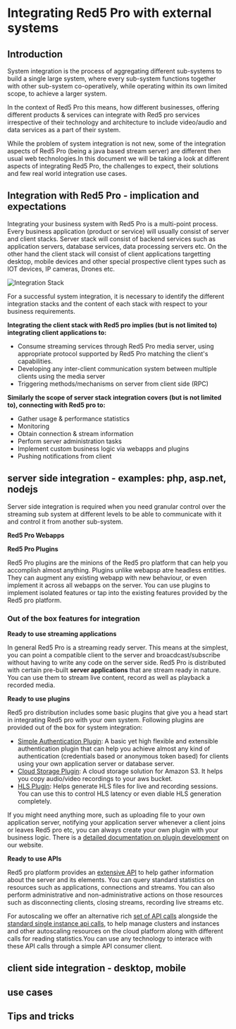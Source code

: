 # Integrating Red5 Pro with external systems

## Introduction

System integration is the process of aggregating different sub-systems to build a single large system, where every sub-system functions together with other sub-system co-operatively, while operating within its own limited scope, to achieve a larger system.

In the context of Red5 Pro this means, how different businesses, offering different products & services can integrate with Red5 pro services irrespective of their technology and architecture to include video/audio and data services as a part of their system.

While the problem of system integration is not new, some of the integration aspects of Red5 Pro (being a java based stream server) are different then usual web technologies.In this document we will be taking a look at different aspects of integrating Red5 Pro, the challenges to expect, their solutions and few real world integration use cases.

## Integration with Red5 Pro - implication and expectations

Integrating your business system with Red5 Pro is a multi-point process. Every business application (product or service) will usually consist of server and client stacks. Server stack will consist of backend services such as application servers, database services, data processing servers etc. On the other hand the client stack will consist of client applications targetting desktop, mobile devices and other special prospective client types such as IOT devices, IP cameras, Drones etc.

![Integration Stack](images/business-stack.png)

For a successful system integration, it is necessary to identify the different integration stacks and the content of each stack with respect to your business requirements. 

**Integrating the client stack with Red5 pro implies (but is not limited to) integrating client applications to:**

* Consume streaming services through Red5 Pro media server, using appropriate protocol supported by Red5 Pro matching the client's capabilities.
* Developing any inter-client communication system between multiple clients using the media server
* Triggering methods/mechanisms on server from client side (RPC)

**Similarly the scope of server stack integration covers (but is not limited to), connecting with Red5 pro to:**

* Gather usage  & performance statistics
* Monitoring
* Obtain connection & stream information
* Perform server administration tasks
* Implement custom business logic via webapps and plugins
* Pushing notifications from client


## server side integration - examples: php, asp.net, nodejs

Server side integration is required when you need granular control over the streaming sub system at different levels to be able to communicate with it and control it from another sub-system.

**Red5 Pro Webapps**

**Red5 Pro Plugins**

Red5 Pro plugins are the minions of the Red5 pro platform that can help you accomplish almost anything. Plugins unlike webapsp atre headless entities. They can augment any existing webapp with new behaviour, or even implement it across all webapps on the server. You can use plugins to implement isolated features or tap into the existing features provided by the Red5 pro platform.

### Out of the box features for integration

**Ready to use streaming applications**

In general Red5 Pro is a streaming ready server. This means at the simplest, you can point a compatible client to the server and broacdcast/subscribe without having to write any code on the server side. Red5 Pro is distributed with certain pre-built **server applications** that are stream ready in nature. You can use them to stream live content, record as well as playback a recorded media.

<about the live webapp>

**Ready to use plugins**

Red5 pro distribution includes some basic plugins that give you a head start in integrating Red5 pro with your own system. Following plugins are provided out of the box for system integration:

* [Simple Authentication Plugin](https://www.red5pro.com/docs/server/authplugin.html): A basic yet high flexible and extensible authentication plugin that can help you achieve almost any kind of authentication (credentials based or anonymous token based) for clients using your own application server or database server.
* [Cloud Storage Plugin](https://red5pro.com/docs/server/cloudstoragevod.html): A cloud storage solution for Amazon S3. It helps you copy audio/video recordings to your aws bucket.
* [HLS Plugin](https://www.red5pro.com/docs/server/hlsdocs.html): Helps generate HLS files for live and recording sessions. You can use this to control HLS latency or even diable HLS generation completely.

If you might need anything more, such as uploading file to your own application server, notifying your application server whenever a client joins or leaves Red5 pro etc, you can always create your own plugin with your business logic. There is a [detailed documentation on plugin development](https://red5pro.com/docs/serverside-guide/plugin-development.html) on our website.

**Ready to use APIs**

Red5 pro platform provides an [extensive API](https://red5pro.com/docs/server/serverapi.html) to help gather information about the server and its elements. You can query standard statistics on resources such as applications, connections and streams. You can also perform administrative and non-administrative actions on those resources such as disconnecting clients, closing streams, recording live streams etc.

For autoscaling we offer an alternative rich [set of API calls](https://www.red5pro.com/docs/autoscale/streammanagerapi.html) alongside the [standard single instance api calls](https://red5pro.com/docs/server/serverapi.html), to help manage clusters and instances and other autoscaling resources on the cloud platform along with different calls for reading statistics.You can use any technology to interace with these API calls through a simple API consumer client.





## client side integration - desktop, mobile


## use cases


## Tips and tricks

